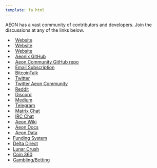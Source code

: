 ```yaml
---
template: fa.html
---
```

AEON has a vast community of contributors and developers. Join the discussions at any of the links below.

* <i class="fas fa-globe" style="margin-right:0.5em"></i>[Website](https://www.aeon.cash)
* <i class="fas fa-globe" style="margin-right:0.5em"></i>[Website](https://aeoncommunity.github.io/)
* <i class="fas fa-globe" style="margin-right:0.5em"></i>[Website](https://www.aeon-crypto.org)
* <i class="fab fa-github" style="margin-right:0.5em"></i>[Aeonix GitHub](https://github.com/aeonix)
* <i class="fab fa-github" style="margin-right:0.5em"></i>[Aeon Community GitHub repo](https://github.com/AEONCommunity)
* <i class="fas fa-envelope-open-text" style="margin-right:0.5em"></i>[Email Subscription](https://docs.google.com/forms/d/e/1FAIpQLSci2UitA67N0W_xgSPLlGj6acGnTOtTdDR_ODZwXTHXZsWnCQ/viewform)
* <i class="fab fa-bitcoin" style="margin-right:0.5em"></i>[BitcoinTalk](https://bitcointalk.org/index.php?topic=641696.0)
* <i class="fab fa-twitter" style="margin-right:0.5em"></i>[Twitter](https://twitter.com/AeonCoin)
* <i class="fab fa-twitter" style="margin-right:0.5em"></i>[Twitter Aeon Community](https://twitter.com/AeonCommunity)
* <i class="fab fa-reddit" style="margin-right:0.5em"></i>[Reddit](https://www.reddit.com/r/aeon)
* <i class="fab fa-discord" style="margin-right:0.5em"></i>[Discord](https://discord.gg/xWZ2z78)
* <i class="fab fa-medium" style="margin-right:0.5em"></i>[Medium](https://www.medium.com/@Aeon_Community/)
* <i class="fab fa-telegram" style="margin-right:0.5em"></i>[Telegram](https://telegram.me/AEONgroup)
* <i class="fas fa-comments" style="margin-right:0.5em"></i>[Matrix Chat](https://riot.im/app/#/room/#aeon:matrix.org)
* <i class="fa fa-hashtag" style="margin-right:0.5em"></i>[IRC Chat](https://webchat.freenode.net/?channels=%23aeon)
* <i class="fas fa-book-reader" style="margin-right:0.5em"></i>[Aeon Wiki](https://aeon.wiki)
* <i class="far fa-file" style="margin-right:0.5em"></i>[Aeon Docs](https://docs.aeon.wiki)
* <i class="fas fa-chart-line" style="margin-right:0.5em"></i>[Aeon Data](https://data.aeon.wiki)
* [Funding System](https://www.aeonfunding.com)
* [Delta Direct](https://delta.app/en/crypto/aeon/aeon)
* [Lunar Crush](https://lunarcrush.com/coins/aeon/aeon/insights?interval=1%20Week)
* [Coin 360](https://coin360.com/coin/aeon-aeon)
* [Gambling/Betting](https://betaeon.win)
